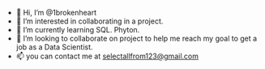 - 👋 Hi, I’m @1brokenheart
- 👀 I’m interested in collaborating in a project. 
- 🌱 I’m currently learning SQL. Phyton. 
- 💞️ I’m looking to collaborate on project to help me reach my goal to get a job as a Data Scientist.
- 📫 you can contact me at selectallfrom123@gmail.com

<!---
1brokenheart/1brokenheart is a ✨ special ✨ repository because its `README.md` (this file) appears on your GitHub profile.
You can click the Preview link to take a look at your changes.
--->
